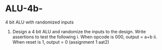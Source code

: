 # ALU-4b-
4 bit ALU with randomized inputs
1. Design a 4 bit ALU and randomize the inputs to the design. Write assertions to test the following
i. When opcode is 000, output = a+b
ii. When reset is 1, output = 0
(assignment 1 aat2)
